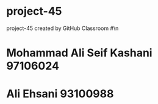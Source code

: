 ﻿# project-45
project-45 created by GitHub Classroom
#\n
# Mohammad Ali Seif Kashani 97106024
# Ali Ehsani 93100988

